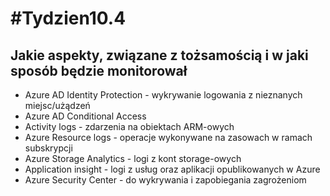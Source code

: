 # #Tydzien10.4

## Jakie aspekty, związane z tożsamością i w jaki sposób będzie monitorował

- Azure AD Identity Protection - wykrywanie logowania z nieznanych miejsc/użądzeń
- Azure AD Conditional Access
- Activity logs - zdarzenia na obiektach ARM-owych
- Azure Resource logs - operacje wykonywane na zasowach w ramach subskrypcji
- Azure Storage Analytics - logi z kont storage-owych
- Application insight - logi z usług oraz aplikacji opublikowanych w Azure
- Azure Security Center - do wykrywania i zapobiegania zagrożeniom
